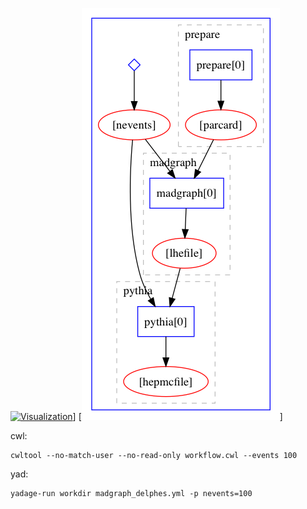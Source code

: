 
[![Visualization](https://view.commonwl.org/graph/png/github.com/lukasheinrich/cwltests/blob/master/cwl/workflow.cwl)](https://view.commonwl.org/workflows/github.com/lukasheinrich/cwltests/blob/master/cwl/workflow.cwl)]
[![Visualization](yadage/yadviz.png)]

cwl: 

    cwltool --no-match-user --no-read-only workflow.cwl --events 100

yad:

    yadage-run workdir madgraph_delphes.yml -p nevents=100
